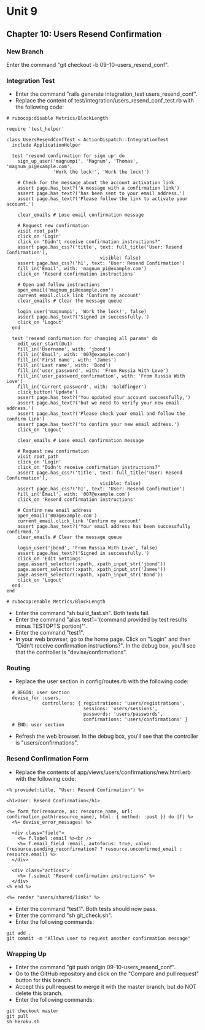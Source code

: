 # Unit 9
## Chapter 10: Users Resend Confirmation

### New Branch
Enter the command "git checkout -b 09-10-users_resend_conf".

### Integration Test
* Enter the command "rails generate integration_test users_resend_conf".
* Replace the content of test/integration/users_resend_conf_test.rb with the following code:
```
# rubocop:disable Metrics/BlockLength

require 'test_helper'

class UsersResendConfTest < ActionDispatch::IntegrationTest
  include ApplicationHelper

  test 'resend confirmation for sign up' do
    sign_up_user('magnumpi', 'Magnum', 'Thomas', 'magnum_pi@example.com',
                 'Work the lock!', 'Work the lock!')

    # Check for the message about the account activation link
    assert page.has_text?('A message with a confirmation link')
    assert page.has_text?('has been sent to your email address.')
    assert page.has_text?('Please follow the link to activate your account.')

    clear_emails # Lose email confirmation message

    # Request new confirmation
    visit root_path
    click_on 'Login'
    click_on "Didn't receive confirmation instructions?"
    assert page.has_css?('title', text: full_title('User: Resend Confirmation'),
                                  visible: false)
    assert page.has_css?('h1', text: 'User: Resend Confirmation')
    fill_in('Email', with: 'magnum_pi@example.com')
    click_on 'Resend confirmation instructions'

    # Open and follow instructions
    open_email('magnum_pi@example.com')
    current_email.click_link 'Confirm my account'
    clear_emails # Clear the message queue

    login_user('magnumpi', 'Work the lock!', false)
    assert page.has_text?('Signed in successfully.')
    click_on 'Logout'
  end

  test 'resend confirmation for changing all params' do
    edit_user_start(@u1)
    fill_in('Username', with: 'jbond')
    fill_in('Email', with: '007@example.com')
    fill_in('First name', with: 'James')
    fill_in('Last name', with: 'Bond')
    fill_in('user_password', with: 'From Russia With Love')
    fill_in('user_password_confirmation', with: 'From Russia With Love')
    fill_in('Current password', with: 'Goldfinger')
    click_button('Update')
    assert page.has_text?('You updated your account successfully,')
    assert page.has_text?('but we need to verify your new email address.')
    assert page.has_text?('Please check your email and follow the confirm link')
    assert page.has_text?('to confirm your new email address.')
    click_on 'Logout'

    clear_emails # Lose email confirmation message

    # Request new confirmation
    visit root_path
    click_on 'Login'
    click_on "Didn't receive confirmation instructions?"
    assert page.has_css?('title', text: full_title('User: Resend Confirmation'),
                                  visible: false)
    assert page.has_css?('h1', text: 'User: Resend Confirmation')
    fill_in('Email', with: '007@example.com')
    click_on 'Resend confirmation instructions'

    # Confirm new email address
    open_email('007@example.com')
    current_email.click_link 'Confirm my account'
    assert page.has_text?('Your email address has been successfully confirmed.')
    clear_emails # Clear the message queue

    login_user('jbond', 'From Russia With Love', false)
    assert page.has_text?('Signed in successfully.')
    click_on 'Edit Settings'
    page.assert_selector(:xpath, xpath_input_str('jbond'))
    page.assert_selector(:xpath, xpath_input_str('James'))
    page.assert_selector(:xpath, xpath_input_str('Bond'))
    click_on 'Logout'
  end
end

# rubocop:enable Metrics/BlockLength
```
* Enter the command "sh build_fast.sh".  Both tests fail.
* Enter the command "alias test1='(command provided by test results minus TESTOPTS portion)'".
* Enter the command "test1".
* In your web browser, go to the home page.  Click on "Login" and then "Didn't receive confirmation instructions?".  In the debug box, you'll see that the controller is "devise/confirmations".

### Routing
* Replace the user section in config/routes.rb with the following code:
```
  # BEGIN: user section
  devise_for :users,
             controllers: { registrations: 'users/registrations',
                            sessions: 'users/sessions',
                            passwords: 'users/passwords',
                            confirmations: 'users/confirmations' }
  # END: user section
```
* Refresh the web browser.  In the debug box, you'll see that the controller is "users/confirmations".

### Resend Confirmation Form
* Replace the contents of app/views/users/confirmations/new.html.erb with the following code:
```
<% provide(:title, "User: Resend Confirmation") %>

<h1>User: Resend Confirmation</h1>

<%= form_for(resource, as: resource_name, url: confirmation_path(resource_name), html: { method: :post }) do |f| %>
  <%= devise_error_messages! %>

  <div class="field">
    <%= f.label :email %><br />
    <%= f.email_field :email, autofocus: true, value: (resource.pending_reconfirmation? ? resource.unconfirmed_email : resource.email) %>
  </div>

  <div class="actions">
    <%= f.submit "Resend confirmation instructions" %>
  </div>
<% end %>

<%= render "users/shared/links" %>
```
* Enter the command "test1".  Both tests should now pass.
* Enter the command "sh git_check.sh".
* Enter the following commands:
```
git add .
git commit -m "Allows user to request another confirmation message"
```

### Wrapping Up
* Enter the command "git push origin 09-10-users_resend_conf".
* Go to the GitHub repository and click on the "Compare and pull request" button for this branch.
* Accept this pull request to merge it with the master branch, but do NOT delete this branch.
* Enter the following commands:
```
git checkout master
git pull
sh heroku.sh
```
